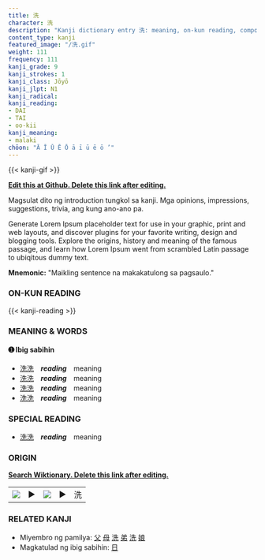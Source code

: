 ```yaml
---
title: 洗
character: 洗
description: "Kanji dictionary entry 洗: meaning, on-kun reading, compounds, origin, related kanji"
content_type: kanji
featured_image: "/洗.gif"
weight: 111
frequency: 111
kanji_grade: 9
kanji_strokes: 1
kanji_class: Jōyō
kanji_jlpt: N1
kanji_radical: 
kanji_reading: 
- DAI
- TAI
- oo-kii
kanji_meaning:
- malaki
chōon: "Ā Ī Ū Ē Ō ā ī ū ē ō ’"
---
```

[//]: # (Don't edit the line below. Kanji animated GIF code is automatically generated.)
{{< kanji-gif >}}

[//]: # (Edit below this line.)

**[Edit this at Github. Delete this link after editing.](https://github.com/tim0g/tim/tree/main/content/kanji/洗/index.md)**

Magsulat dito ng introduction tungkol sa kanji. Mga opinions, impressions, suggestions, trivia, ang kung ano-ano pa.

Generate Lorem Ipsum placeholder text for use in your graphic, print and web layouts, and discover plugins for your favorite writing, design and blogging tools. Explore the origins, history and meaning of the famous passage, and learn how Lorem Ipsum went from scrambled Latin passage to ubiqitous dummy text.
 
**Mnemonic:** "Maikling sentence na makakatulong sa pagsaulo."

### ON-KUN READING

[//]: # (Don't edit the line below. ON-KUN READING code is automatically generated.)
{{< kanji-reading >}}

### MEANING & WORDS

#### ➊ **Ibig sabihin**
  - [洗](../洗)[洗](../洗)　***reading***　meaning
  - [洗](../洗)[洗](../洗)　***reading***　meaning
  - [洗](../洗)[洗](../洗)　***reading***　meaning
  - [洗](../洗)[洗](../洗)　***reading***　meaning

### SPECIAL READING
  - [洗](../洗)[洗](../洗)　***reading***　meaning

### ORIGIN

**[Search Wiktionary. Delete this link after editing.](https://wiktionary.org/wiki/洗)**
<table class="kanji-table"><tr><td>
<img src="60px-洗-bronze.svg.png">
</td><td>▶</td><td>
<img src="60px-洗-oracle.svg.png">
</td><td>▶</td>
<td class="kanji-origin">洗</td>
</tr></table>

### RELATED KANJI
- Miyembro ng pamilya: [父](../父) [母](../母) [洗](../洗) [弟](../弟) [洗](../洗) [娘](../娘)
- Magkatulad ng ibig sabihin: [日](../日)
